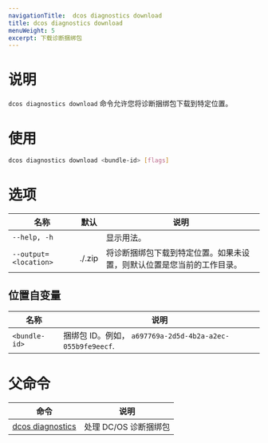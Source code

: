 ```yaml
---
navigationTitle:  dcos diagnostics download
title: dcos diagnostics download
menuWeight: 5
excerpt: 下载诊断捆绑包
---
```




# 说明
`dcos diagnostics download` 命令允许您将诊断捆绑包下载到特定位置。

# 使用

```bash
dcos diagnostics download <bundle-id> [flags]
```

# 选项

| 名称 | 默认 | 说明 |
|---------|-------------|-------------|
| `--help, -h`   |   | 显示用法。 |
| `--output=<location>`   |  ./<bundle-id>.zip |  将诊断捆绑包下载到特定位置。如果未设置，则默认位置是您当前的工作目录。|

## 位置自变量

| 名称 | 说明 |
|---------|-------------|
| `<bundle-id>`   |   捆绑包 ID。例如， `a697769a-2d5d-4b2a-a2ec-055b9fe9eecf`. |

# 父命令

| 命令 | 说明 |
|---------|-------------|
| [dcos diagnostics](/mesosphere/dcos/cn/2.0/cli/command-reference/dcos-diagnostics/) | 处理 DC/OS 诊断捆绑包 |


